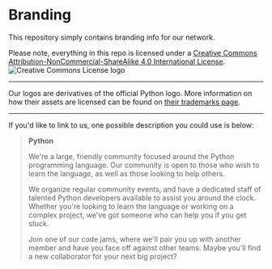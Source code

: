 Branding
========

This repository simply contains branding info for our network.

Please note, everything in this repo is licensed under a 
[Creative Commons Attribution-NonCommercial-ShareAlike 4.0 International License](https://creativecommons.org/licenses/by-nc-sa/4.0/). ![Creative Commons License logo](https://i.creativecommons.org/l/by-nc-sa/4.0/88x31.png)

---

Our logos are derivatives of the official Python logo. More information on how their assets are licensed can be found on [their trademarks page](https://www.python.org/psf/trademarks/).

---

If you'd like to link to us, one possible description you could use is below:

> **Python**
> 
> We're a large, friendly community focused around the Python programming language. Our community is open to those who wish to learn the language, as well as those looking to help others. 
> 
> We organize regular community events, and have a dedicated staff of talented Python developers available to assist you around the clock. Whether you're looking to learn the language or working on a complex project, we've got someone who can help you if you get stuck.
> 
> Join one of our code jams, where we'll pair you up with another member and have you face off against other teams. Maybe you'll find a new collaborator for your next big project?

